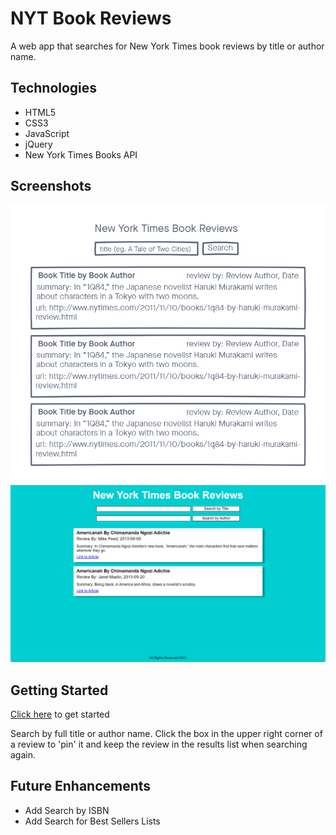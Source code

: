 # NYT Book Reviews

A web app that searches for New York Times book reviews by title or author name.

## Technologies
- HTML5
- CSS3
- JavaScript
- jQuery
- New York Times Books API

## Screenshots
![wireframe](./wireframe.png)
![screenshot](./screenshot.png)

## Getting Started
[Click here](https://jasfromnz.github.io/NYT-Reviews-App/) to get started

Search by full title or author name.
Click the box in the upper right corner of a review to 'pin' it and keep the review in the results list when searching again.

## Future Enhancements
- Add Search by ISBN
- Add Search for Best Sellers Lists